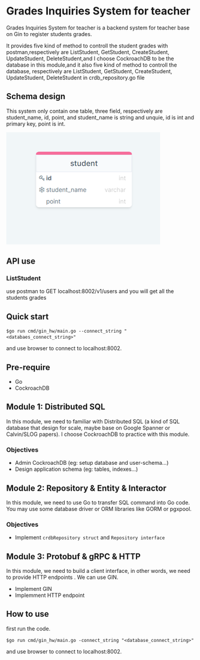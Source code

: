# Grades Inquiries System for teacher 
Grades Inquiries System for teacher is a backend system for teacher base on Gin to register students grades.

It provides five kind of method to controll the student grades with postman,respectively are ListStudent, GetStudent, CreateStudent, UpdateStudent, DeleteStudent,and I choose CockroachDB to be the database in this module,and it also five kind of method to controll the database, respectively are ListStudent, GetStudent, CreateStudent, UpdateStudent, DeleteStudent in crdb_repository.go file


## Schema design 
This system only contain one table, three field, respectively are student_name, id, point, and student_name is string and unquie, id is int and primary key, point is int.

![alt text](https://github.com/sanoisaboy/gin_hw/blob/main/student_grade_schema.PNG)

## API use
### ListStudent
use postman to GET localhost:8002/v1/users and you will get all the students grades



## Quick start

    $go run cmd/gin_hw/main.go --connect_string "<databaes_connect_string>"
and use browser to connect to localhost:8002.






## Pre-require
* Go
* CockroachDB

## Module 1: Distributed SQL
In this module, we need to familiar with Distributed SQL (a kind of SQL database that design for scale, maybe base on Google Spanner or Calvin/SLOG papers). I choose CockroachDB to practice with this module.

### Objectives
* Admin CockroachDB (eg: setup database and user-schema...)
* Design application schema (eg: tables, indexes...)

## Module 2: Repository & Entity & Interactor
In this module, we need to use Go to transfer SQL command into Go code. You may use some database driver or ORM libraries like GORM or pgxpool.

### Objectives
* Implement ```crdbRepository struct``` and ```Repository interface``` 

## Module 3: Protobuf & gRPC & HTTP
In this module, we need to build a client interface, in other words, we need to provide HTTP endpoints . We can use GIN.
* Implement GIN
* Implemment HTTP endpoint

## How to use
first run the code.

    $go run cmd/gin_hw/main.go -connect_string "<database_connect_string>"

and use browser to connect to localhost:8002.
